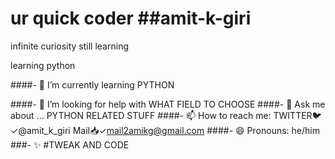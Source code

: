 # ur quick coder ##amit-k-giri
infinite curiosity 
still learning 

learning python 



####- 🌱 I’m currently learning PYTHON <br>

####- 🤔 I’m looking for help with WHAT FIELD TO CHOOSE
####- 💬 Ask me about ... PYTHON RELATED STUFF
####- 📫 How to reach me: TWITTER🐦✓@amit_k_giri
                      Mail📥✓mail2amikg@gmail.com
####- 😄 Pronouns: he/him
###- ✨ #TWEAK AND CODE 

